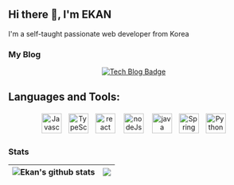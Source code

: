 ## Hi there 👋, I'm EKAN

I'm a self-taught passionate web developer from Korea

### My Blog
<div align=center>

[![Tech Blog Badge](http://img.shields.io/badge/blog-black?style=flat-square&logo=Naver&link=https://blog.naver.com/ekankr2)](https://blog.naver.com/ekankr2)

</div>


##  Languages and Tools:
<p align="center">
<img src="https://cdn.worldvectorlogo.com/logos/logo-javascript.svg" alt="Javascript" height="40" style="vertical-align:top; margin:4px 5px">
<img src="https://cdn.worldvectorlogo.com/logos/typescript.svg" alt="TypeScript" height="40" style="vertical-align:top; margin:4px 5px"/>
<img src="https://cdn.worldvectorlogo.com/logos/react-2.svg" alt="react" height="40" style="vertical-align:top; margin:4px 5px"/>
<img src="https://cdn.worldvectorlogo.com/logos/nodejs-1.svg" alt="nodeJs" height="40" style="vertical-align:top; margin:4px 8px"/>
<img src="https://cdn.worldvectorlogo.com/logos/java.svg" alt="java" height="40" style="vertical-align:top; margin:4px 5px"/>
<img src="https://cdn.worldvectorlogo.com/logos/spring-3.svg" alt="Spring" height="40" style="vertical-align:top; margin:4px 5px"/>
<img src="https://cdn.worldvectorlogo.com/logos/python-5.svg" alt="Python" height="40" style="vertical-align:top; margin:4px 5px"/>
</p>

### Stats

| <img align="center" src="https://github-readme-stats.vercel.app/api?username=ekankr2&show_icons=true&include_all_commits=true&theme=buefy&hide_border=true" alt="Ekan's github stats" /> | <img align="center" src="https://github-readme-stats.vercel.app/api/top-langs/?username=ekankr2&layout=compact&theme=buefy&hide_border=true" /> |
| ------------- | ------------- |


